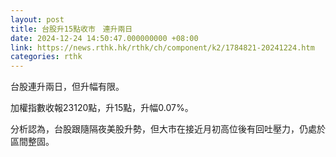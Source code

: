```yaml
---
layout: post
title: 台股升15點收市　連升兩日
date: 2024-12-24 14:50:47.000000000 +08:00
link: https://news.rthk.hk/rthk/ch/component/k2/1784821-20241224.htm
categories: rthk
---
```


台股連升兩日，但升幅有限。

加權指數收報23120點，升15點，升幅0.07%。

分析認為，台股跟隨隔夜美股升勢，但大市在接近月初高位後有回吐壓力，仍處於區間整固。
